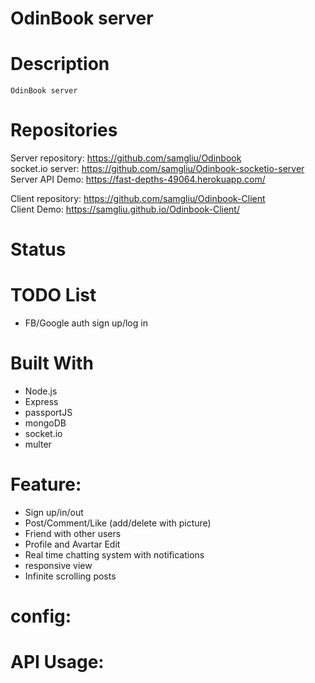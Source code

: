 # OdinBook server

# Description

    OdinBook server

# Repositories

Server repository: https://github.com/samgliu/Odinbook  
socket.io server: https://github.com/samgliu/Odinbook-socketio-server  
Server API Demo: https://fast-depths-49064.herokuapp.com/

Client repository: https://github.com/samgliu/Odinbook-Client  
Client Demo: https://samgliu.github.io/Odinbook-Client/

# Status

# TODO List

-   FB/Google auth sign up/log in

# Built With

-   Node.js
-   Express
-   passportJS
-   mongoDB
-   socket.io
-   multer

# Feature:

-   Sign up/in/out
-   Post/Comment/Like (add/delete with picture)
-   Friend with other users
-   Profile and Avartar Edit
-   Real time chatting system with notifications
-   responsive view
-   Infinite scrolling posts

# config:

# API Usage:
